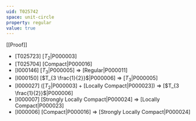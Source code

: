 ```yaml
---
uid: T025742
space: unit-circle
property: regular
value: true
---
```

[[Proof]]

* [T025723] [$T_2$|P000003]
* [T025704] [Compact|P000016]
* [I000146] [$T_3$|P000005] => [Regular|P000011]
* [I000150] [$T_{3 \frac{1}{2}}$|P000006] => [$T_3$|P000005]
* [I000027] ([$T_2$|P000003] + [Locally Compact|P000023]) => [$T_{3 \frac{1}{2}}$|P000006]
* [I000007] [Strongly Locally Compact|P000024] => [Locally Compact|P000023]
* [I000006] [Compact|P000016] => [Strongly Locally Compact|P000024]


